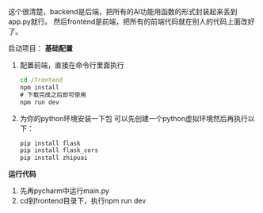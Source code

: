 这个很清楚，backend是后端，把所有的AI功能用函数的形式封装起来丢到app.py就行。
然后frontend是前端，把所有的前端代码就在别人的代码上面改好了。

启动项目：
**基础配置**

1. 配置前端，直接在命令行里面执行
   ```cmd
   cd /frontend
   npm install
   # 下载完成之后即可使用
   npm run dev
   ```

2. 为你的python环境安装一下包
   可以先创建一个python虚拟环境然后再执行以下：
   ```cmd
   pip install flask
   pip install flask_cors
   pip install zhipuai
   ```  

**运行代码**
1. 先再pycharm中运行main.py
2. cd到frontend目录下，执行npm run dev